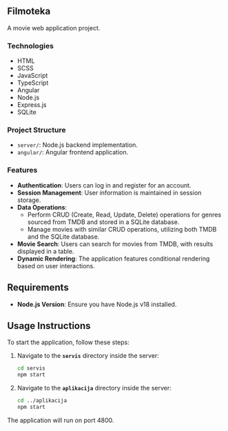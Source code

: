 ## Filmoteka

A movie web application project.

### Technologies
- HTML
- SCSS
- JavaScript
- TypeScript
- Angular
- Node.js
- Express.js
- SQLite

### Project Structure
- `server/`: Node.js backend implementation.
- `angular/`: Angular frontend application.

### Features

- **Authentication**: Users can log in and register for an account.
- **Session Management**: User information is maintained in session storage.
- **Data Operations**: 
  - Perform CRUD (Create, Read, Update, Delete) operations for genres sourced from TMDB and stored in a SQLite database.
  - Manage movies with similar CRUD operations, utilizing both TMDB and the SQLite database.
- **Movie Search**: Users can search for movies from TMDB, with results displayed in a table.
- **Dynamic Rendering**: The application features conditional rendering based on user interactions.

## Requirements

- **Node.js Version**: Ensure you have Node.js v18 installed.

## Usage Instructions

To start the application, follow these steps:

1. Navigate to the **`servis`** directory inside the server:
   ```bash
   cd servis
   npm start

2. Navigate to the **`aplikacija`** directory inside the server:
   ```bash
   cd ../aplikacija
   npm start

The application will run on port 4800.
